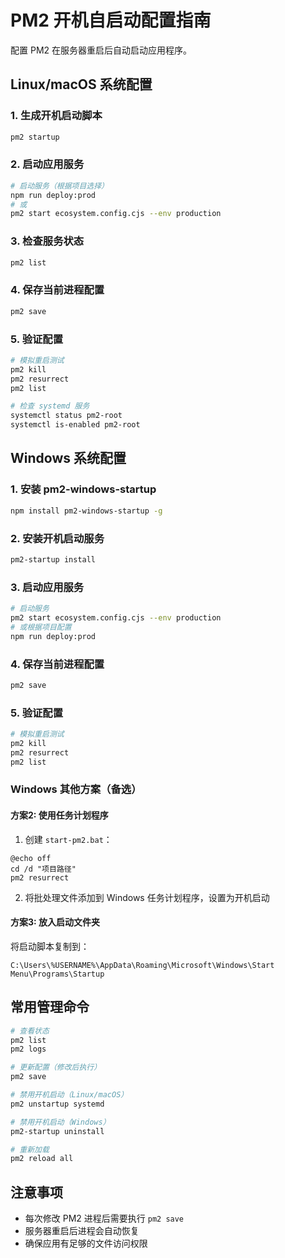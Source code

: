 # PM2 开机自启动配置指南

配置 PM2 在服务器重启后自动启动应用程序。

## Linux/macOS 系统配置

### 1. 生成开机启动脚本
```bash
pm2 startup
```

### 2. 启动应用服务
```bash
# 启动服务（根据项目选择）
npm run deploy:prod
# 或
pm2 start ecosystem.config.cjs --env production
```

### 3. 检查服务状态
```bash
pm2 list
```

### 4. 保存当前进程配置
```bash
pm2 save
```

### 5. 验证配置
```bash
# 模拟重启测试
pm2 kill
pm2 resurrect
pm2 list

# 检查 systemd 服务
systemctl status pm2-root
systemctl is-enabled pm2-root
```

## Windows 系统配置

### 1. 安装 pm2-windows-startup
```bash
npm install pm2-windows-startup -g
```

### 2. 安装开机启动服务
```bash
pm2-startup install
```

### 3. 启动应用服务
```bash
# 启动服务
pm2 start ecosystem.config.cjs --env production
# 或根据项目配置
npm run deploy:prod
```

### 4. 保存当前进程配置
```bash
pm2 save
```

### 5. 验证配置
```bash
# 模拟重启测试
pm2 kill
pm2 resurrect
pm2 list
```

### Windows 其他方案（备选）

#### 方案2: 使用任务计划程序
1. 创建 `start-pm2.bat`：
```batch
@echo off
cd /d "项目路径"
pm2 resurrect
```
2. 将批处理文件添加到 Windows 任务计划程序，设置为开机启动

#### 方案3: 放入启动文件夹
将启动脚本复制到：
```
C:\Users\%USERNAME%\AppData\Roaming\Microsoft\Windows\Start Menu\Programs\Startup
```

## 常用管理命令

```bash
# 查看状态
pm2 list
pm2 logs

# 更新配置（修改后执行）
pm2 save

# 禁用开机启动（Linux/macOS）
pm2 unstartup systemd

# 禁用开机启动（Windows）
pm2-startup uninstall

# 重新加载
pm2 reload all
```

## 注意事项

- 每次修改 PM2 进程后需要执行 `pm2 save`
- 服务器重启后进程会自动恢复
- 确保应用有足够的文件访问权限